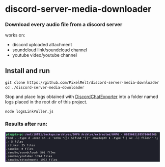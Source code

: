 # discord-server-media-downloader

### Download every audio file from a discord server

works on:
- discord uploaded attachment
- soundcloud link/soundcloud channel
- youtube video/youtube channel

## Install and run

```
git clone https://github.com/PixelMelt/discord-server-media-downloader
cd ./discord-server-media-downloader
```
Stop and place logs obtained with [DiscordChatExporter](https://github.com/Tyrrrz/DiscordChatExporter) into a folder named logs placed in the root dir of this project.
```
node logsLinkPuller.js
```

### Results after run:
![image](./result.png)